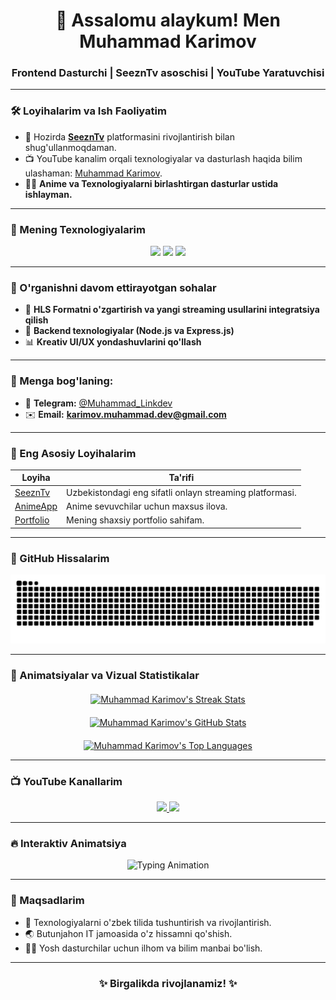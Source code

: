<h1 align="center">👋 Assalomu alaykum! Men Muhammad Karimov</h1>
<h3 align="center">Frontend Dasturchi | SeeznTv asoschisi | YouTube Yaratuvchisi</h3>

---

### 🛠️ Loyihalarim va Ish Faoliyatim

- 🔭 Hozirda **[SeeznTv](https://github.com/Metasensei/SeeznTv)** platformasini rivojlantirish bilan shug'ullanmoqdaman.
- 📺 YouTube kanalim orqali texnologiyalar va dasturlash haqida bilim ulashaman: [Muhammad Karimov](https://www.youtube.com/@metaKarimov).
- 🧑‍💻 **Anime va Texnologiyalarni birlashtirgan dasturlar ustida ishlayman.**

---

### 🧰 Mening Texnologiyalarim

<div align="center">
    <img src="https://skillicons.dev/icons?i=html,css,bootstrap,sass,tailwind,js,ts,react,nextjs,redux" />
    <img src="https://skillicons.dev/icons?i=python,git,github,docker,vscode,figma,photoshop,illustrator" />
    <img src="https://skillicons.dev/icons?i=firebase,nodejs,express,mongodb,postman,linux" />
</div>

---

### 🌱 O'rganishni davom ettirayotgan sohalar

- 📘 **HLS Formatni o'zgartirish va yangi streaming usullarini integratsiya qilish**
- 🚀 **Backend texnologiyalar (Node.js va Express.js)**
- 📊 **Kreativ UI/UX yondashuvlarini qo'llash**

---

### 💬 Menga bog'laning:

- 📱 **Telegram:** [@Muhammad_Linkdev](https://t.me/Muhammad_Linkdev)
- ✉️ **Email:** **karimov.muhammad.dev@gmail.com**

---

### 🚀 Eng Asosiy Loyihalarim

| Loyiha | Ta'rifi |
|--------|---------|
| [SeeznTv](https://github.com/Metasensei/SeeznTv) | Uzbekistondagi eng sifatli onlayn streaming platformasi. |
| [AnimeApp](https://github.com/Metasensei/AnimeApp) | Anime sevuvchilar uchun maxsus ilova. |
| [Portfolio](https://github.com/Metasensei/Portfolio) | Mening shaxsiy portfolio sahifam. |

---

### 🐍 GitHub Hissalarim

<div align="center">
  <img alt="snake eating my contributions" src="https://raw.githubusercontent.com/salesp07/salesp07/output/github-contribution-grid-snake.svg" />
</div>

---

### 🎨 Animatsiyalar va Vizual Statistikalar

<div align="center" style="margin-top: 20px;">
  <a href="https://github-readme-streak-stats.herokuapp.com/?user=Metasensei&theme=radical" title="Muhammad Karimov's Streak Stats">
    <img src="https://github-readme-streak-stats.herokuapp.com/?user=Metasensei&theme=radical" alt="Muhammad Karimov's Streak Stats" />
  </a>
</div>

<div align="center" style="margin-top: 20px;">
  <a href="https://github-readme-stats.vercel.app/api?username=Metasensei&show_icons=true&theme=radical" title="Muhammad Karimov's GitHub Stats">
    <img src="https://github-readme-stats.vercel.app/api?username=Metasensei&show_icons=true&theme=radical" alt="Muhammad Karimov's GitHub Stats" />
  </a>
</div>

<div align="center" style="margin-top: 20px;">
  <a href="https://github-readme-stats.vercel.app/api/top-langs/?username=Metasensei&layout=compact&theme=radical" title="Muhammad Karimov's Top Languages">
    <img src="https://github-readme-stats.vercel.app/api/top-langs/?username=Metasensei&layout=compact&theme=radical" alt="Muhammad Karimov's Top Languages" />
  </a>
</div>

---

### 📺 YouTube Kanallarim

<div align="center">
    <a href="https://www.youtube.com/@metaKarimov" target="_blank">
        <img src="https://img.shields.io/badge/Muhammad_Karimov-FF5733?style=flat&logo=youtube&logoColor=white" />
    </a>
    <a href="https://www.youtube.com/channel/UCQzjPZpeNKTo_b3uyQvmFdQ" target="_blank">
        <img src="https://img.shields.io/badge/TechMaster-2965F1?style=flat&logo=youtube&logoColor=white" />
    </a>
</div>

---

### 🔥 Interaktiv Animatsiya

<div align="center">
  <img src="https://readme-typing-svg.herokuapp.com?font=Fira+Code&weight=900&size=28&pause=1000&color=38B2AC&center=true&vCenter=true&width=435&lines=Frontend+Dasturchi;Anime+Sevuvchi;IT+Soha+O'qituvchisi" alt="Typing Animation" />
</div>

---

### 🎯 Maqsadlarim

- 🚀 Texnologiyalarni o'zbek tilida tushuntirish va rivojlantirish.
- 🌏 Butunjahon IT jamoasida o'z hissamni qo'shish.
- 🧑‍🏫 Yosh dasturchilar uchun ilhom va bilim manbai bo'lish.

---

<h3 align="center">✨ Birgalikda rivojlanamiz! ✨</h3>
